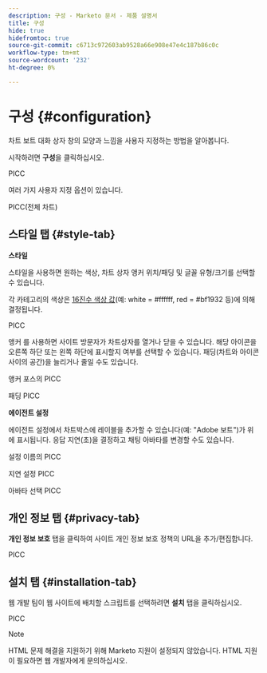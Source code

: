 ```yaml
---
description: 구성 - Marketo 문서 - 제품 설명서
title: 구성
hide: true
hidefromtoc: true
source-git-commit: c6713c972603ab9528a66e908e47e4c187b86c0c
workflow-type: tm+mt
source-wordcount: '232'
ht-degree: 0%

---
```


# 구성 {#configuration}

차트 보트 대화 상자 창의 모양과 느낌을 사용자 지정하는 방법을 알아봅니다.

시작하려면 **구성**&#x200B;을 클릭하십시오.

PICC

여러 가지 사용자 지정 옵션이 있습니다.

PICC(전체 차트)

## 스타일 탭 {#style-tab}

**스타일**

스타일을 사용하면 원하는 색상, 차트 상자 앵커 위치/패딩 및 글꼴 유형/크기를 선택할 수 있습니다.

각 카테고리의 색상은 [16진수 색상 값](https://color.adobe.com/create/color-wheel)(예: white = #ffffff, red = #bf1932 등)에 의해 결정됩니다.

PICC

앵커 를 사용하면 사이트 방문자가 차트상자를 열거나 닫을 수 있습니다. 해당 아이콘을 오른쪽 하단 또는 왼쪽 하단에 표시할지 여부를 선택할 수 있습니다. 패딩(차트와 아이콘 사이의 공간)을 늘리거나 줄일 수도 있습니다.

앵커 포스의 PICC

패딩 PICC

**에이전트 설정**

에이전트 설정에서 차트박스에 레이블을 추가할 수 있습니다(예: &quot;Adobe 보트&quot;)가 위에 표시됩니다. 응답 지연(초)을 결정하고 채팅 아바타를 변경할 수도 있습니다.

설정 이름의 PICC

지연 설정 PICC

아바타 선택 PICC

## 개인 정보 탭 {#privacy-tab}

**개인 정보 보호** 탭을 클릭하여 사이트 개인 정보 보호 정책의 URL을 추가/편집합니다.

PICC

## 설치 탭 {#installation-tab}

웹 개발 팀이 웹 사이트에 배치할 스크립트를 선택하려면 **설치** 탭을 클릭하십시오.

PICC

>[!NOTE]
>
>HTML 문제 해결을 지원하기 위해 Marketo 지원이 설정되지 않았습니다. HTML 지원이 필요하면 웹 개발자에게 문의하십시오.
